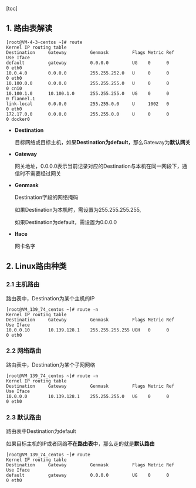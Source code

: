 [toc]

## 1. 路由表解读

```
[root@VM-4-3-centos ~]# route
Kernel IP routing table
Destination     Gateway         Genmask         Flags Metric Ref    Use Iface
default         gateway         0.0.0.0         UG    0      0        0 eth0
10.0.4.0        0.0.0.0         255.255.252.0   U     0      0        0 eth0
10.100.0.0      0.0.0.0         255.255.255.0   U     0      0        0 cni0
10.100.1.0      10.100.1.0      255.255.255.0   UG    0      0        0 flannel.1
link-local      0.0.0.0         255.255.0.0     U     1002   0        0 eth0
172.17.0.0      0.0.0.0         255.255.0.0     U     0      0        0 docker0

```

* **Destination**

  目标网络或目标主机，如果**Destination为default**，那么Gateway为**默认网关**

* **Gateway**

  网关地址，0.0.0.0表示当前记录对应的Destination与本机在同一网段下，通信时不需要经过网关

* **Genmask**

  Destination字段的网络掩码

  如果Destination为本机时，需设置为255.255.255.255,

  如果Destination为default，需设置为0.0.0.0

* **Iface**

  网卡名字



## 2. Linux路由种类

### 2.1 主机路由

路由表中，Destination为某个主机的IP

```
[root@VM_139_74_centos ~]# route -n
Kernel IP routing table
Destination     Gateway         Genmask         Flags Metric Ref    Use Iface
10.0.0.10       10.139.128.1    255.255.255.255 UGH   0      0        0 eth0
```



### 2.2 网络路由

路由表中，Destination为某个子网网络

```
[root@VM_139_74_centos ~]# route -n
Kernel IP routing table
Destination     Gateway         Genmask         Flags Metric Ref    Use Iface
10.0.0.0        10.139.128.1    255.255.255.0   UG    0      0        0 eth0
```



### 2.3 默认路由

路由表中Destination为default

如果目标主机的IP或者网络**不在路由表**中，那么走的就是**默认路由**

```
[root@VM_139_74_centos ~]# route
Kernel IP routing table
Destination     Gateway         Genmask         Flags Metric Ref    Use Iface
default         gateway         0.0.0.0         UG    0      0        0 eth0
```

